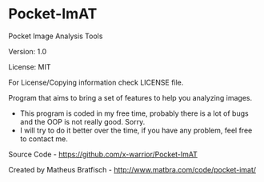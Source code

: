 Pocket-ImAT
===========

Pocket Image Analysis Tools

Version: 1.0

License: MIT

For License/Copying information check LICENSE file.

Program that aims to bring a set of features to help you analyzing images.

- This program is coded in my free time, probably there is a lot of bugs and the OOP is not really good. Sorry.
- I will try to do it better over the time, if you have any problem, feel free to contact me.

Source Code - https://github.com/x-warrior/Pocket-ImAT

Created by Matheus Bratfisch - http://www.matbra.com/code/pocket-imat/

